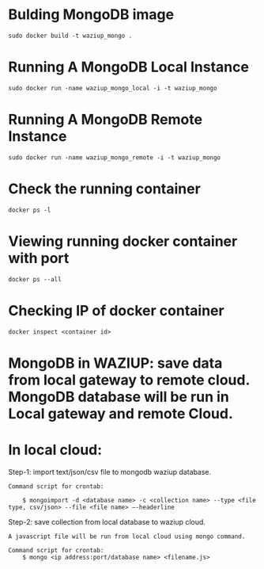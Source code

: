 # Bulding MongoDB image

	sudo docker build -t waziup_mongo .


# Running A MongoDB Local Instance
	
	sudo docker run -name waziup_mongo_local -i -t waziup_mongo


# Running A MongoDB Remote Instance
	
	sudo docker run -name waziup_mongo_remote -i -t waziup_mongo


# Check the running container
	
	docker ps -l

# Viewing running docker container with port
	
	docker ps --all

# Checking IP of docker container

	docker inspect <container id>



# MongoDB in WAZIUP: save data from local gateway to remote cloud. MongoDB database will be run in Local gateway and remote Cloud.

# In local cloud:

Step-1:
import text/json/csv file to mongodb waziup database.

	Command script for crontab:

		$ mongoimport -d <database name> -c <collection name> --type <file type, csv/json> --file <file name> –-headerline

Step-2:
save collection from local database to waziup cloud.
	
	A javascript file will be run from local cloud using mongo command.

	Command script for crontab:
		$ mongo <ip address:port/database name> <filename.js> 
